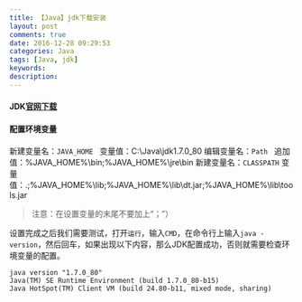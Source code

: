 ```yaml
---
title: 【Java】jdk下载安装
layout: post
comments: true
date: 2016-12-28 09:29:53
categories: Java
tags: [Java, jdk]
keywords:
description:
---
```


#### JDK[官网下载](http://www.oracle.com/technetwork/java/javase/downloads/jdk8-downloads-2133151.html)
<!-- more -->
#### 配置环境变量
新建变量名：`JAVA_HOME`   	变量值：C:\Java\jdk1.7.0_80
编辑变量名：`Path`  		追加值：%JAVA_HOME%\bin;%JAVA_HOME%\jre\bin
新建变量名：`CLASSPATH` 	变量值：.;%JAVA_HOME%\lib;%JAVA_HOME%\lib\dt.jar;%JAVA_HOME%\lib\tools.jar
>注意：在设置变量的末尾不要加上“；”）

设置完成之后我们需要测试，打开`运行`，输入`CMD`，在命令行上输入`java -version`，然后回车，如果出现以下内容，那么JDK配置成功，否则就需要检查环境变量的配置。

	java version "1.7.0_80"
	Java(TM) SE Runtime Environment (build 1.7.0_80-b15)
	Java HotSpot(TM) Client VM (build 24.80-b11, mixed mode, sharing)